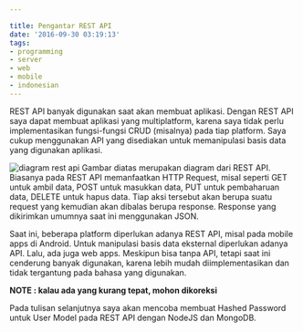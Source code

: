 ```yaml
---

title: Pengantar REST API
date: '2016-09-30 03:19:13'
tags:
- programming
- server
- web
- mobile
- indonesian
---
```


REST API banyak digunakan saat akan membuat aplikasi. Dengan REST API saya dapat membuat aplikasi yang multiplatform, karena saya tidak perlu implementasikan fungsi-fungsi CRUD (misalnya) pada tiap platform. Saya cukup menggunakan API yang disediakan untuk memanipulasi basis data yang digunakan aplikasi.

![diagram rest api](https://rizkidoank.sgp1.digitaloceanspaces.com/rizkidoank/images/2016/09/rest_01.png)
Gambar diatas merupakan diagram dari REST API. Biasanya pada REST API memanfaatkan HTTP Request, misal seperti GET untuk ambil data, POST untuk masukkan data, PUT untuk pembaharuan data, DELETE untuk hapus data. Tiap aksi tersebut akan berupa suatu request yang kemudian akan dibalas berupa response. Response yang dikirimkan umumnya saat ini menggunakan JSON.

Saat ini, beberapa platform diperlukan adanya REST API, misal pada mobile apps di Android. Untuk manipulasi basis data eksternal diperlukan adanya API. Lalu, ada juga web apps. Meskipun bisa tanpa API, tetapi saat ini cenderung banyak digunakan, karena lebih mudah diimplementasikan dan tidak tergantung pada bahasa yang digunakan.


**NOTE : kalau ada yang kurang tepat, mohon dikoreksi**

Pada tulisan selanjutnya saya akan mencoba membuat Hashed Password untuk User Model pada REST API dengan NodeJS dan MongoDB.
